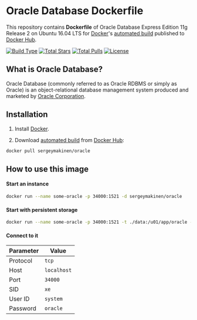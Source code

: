 # Oracle Database Dockerfile

This repository contains **Dockerfile** of Oracle Database Express Edition 11g Release 2 on Ubuntu 16.04 LTS for [Docker](https://www.docker.com/)'s [automated build](https://hub.docker.com/r/sergeymakinen/oracle/) published to [Docker Hub](https://hub.docker.com/).

[![Build Type](https://img.shields.io/docker/automated/sergeymakinen/oracle.svg?style=flat-square)](https://hub.docker.com/r/sergeymakinen/oracle/) [![Total Stars](https://img.shields.io/docker/stars/sergeymakinen/oracle.svg?style=flat-square)](https://hub.docker.com/r/sergeymakinen/oracle/) [![Total Pulls](https://img.shields.io/docker/pulls/sergeymakinen/oracle.svg?style=flat-square)](https://hub.docker.com/r/sergeymakinen/oracle/) [![License](https://img.shields.io/badge/license-MIT-brightgreen.svg?style=flat-square)](LICENSE)

## What is Oracle Database?

Oracle Database (commonly referred to as Oracle RDBMS or simply as Oracle) is an object-relational database management system produced and marketed by [Oracle Corporation](https://www.oracle.com/).

## Installation

1. Install [Docker](https://www.docker.com/).

2. Download [automated build](https://hub.docker.com/r/sergeymakinen/oracle/) from [Docker Hub](https://hub.docker.com/): 

```bash
docker pull sergeymakinen/oracle
```

## How to use this image

#### Start an instance

```bash
docker run --name some-oracle -p 34000:1521 -d sergeymakinen/oracle
```

#### Start with persistent storage

```bash
docker run --name some-oracle -p 34000:1521 -t ./data:/u01/app/oracle -d sergeymakinen/oracle
```

#### Connect to it

Parameter | Value
--- | ---
Protocol | `tcp`
Host | `localhost`
Port | `34000`
SID | `xe`
User ID | `system`
Password | `oracle`
